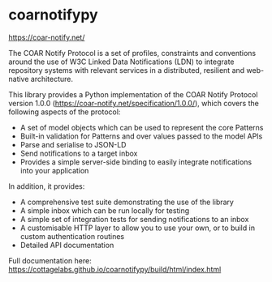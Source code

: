 # coarnotifypy

https://coar-notify.net/

The COAR Notify Protocol is a set of profiles, constraints and conventions around the use of W3C Linked Data Notifications (LDN) to integrate repository systems with relevant services in a distributed, resilient and web-native architecture.

This library provides a Python implementation of the COAR Notify Protocol version 1.0.0 (https://coar-notify.net/specification/1.0.0/),
which covers the following aspects of the protocol:

* A set of model objects which can be used to represent the core Patterns
* Built-in validation for Patterns and over values passed to the model APIs
* Parse and serialise to JSON-LD
* Send notifications to a target inbox
* Provides a simple server-side binding to easily integrate notifications into your application

In addition, it provides:

* A comprehensive test suite demonstrating the use of the library
* A simple inbox which can be run locally for testing
* A simple set of integration tests for sending notifications to an inbox
* A customisable HTTP layer to allow you to use your own, or to build in custom authentication routines
* Detailed API documentation

Full documentation here: https://cottagelabs.github.io/coarnotifypy/build/html/index.html